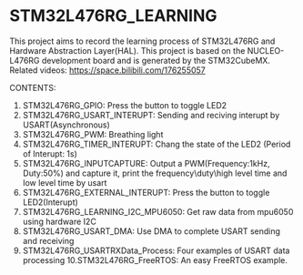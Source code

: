# STM32L476RG_LEARNING
This project aims to record the learning process of STM32L476RG and Hardware Abstraction Layer(HAL). This project is based on the NUCLEO-L476RG development board and is generated by the STM32CubeMX.
Related videos: https://space.bilibili.com/176255057

CONTENTS:
1. STM32L476RG_GPIO: Press the button to toggle LED2
2. STM32L476RG_USART_INTERUPT: Sending and reciving interupt by USART(Asynchronous)
3. STM32L476RG_PWM: Breathing light
4. STM32L476RG_TIMER_INTERUPT: Chang the state of the LED2 (Period of Interupt: 1s)
5. STM32L476RG_INPUTCAPTURE: Output a PWM(Frequency:1kHz, Duty:50%) and capture it, print the frequency\duty\high level time and low level time by usart
6. STM32L476RG_EXTERNAL_INTERUPT: Press the button to toggle LED2(Interupt)
7. STM32L476RG_LEARNING_I2C_MPU6050: Get raw data from mpu6050 using hardware I2C
8. STM32L476RG_USART_DMA: Use DMA to complete USART sending and receiving
9. STM32L476RG_USARTRXData_Process: Four examples of USART data processing
10.STM32L476RG_FreeRTOS: An easy FreeRTOS example.
